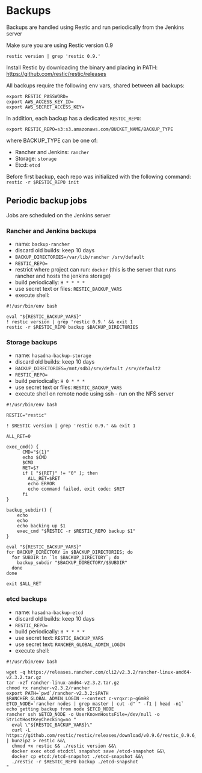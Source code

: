 # Backups

Backups are handled using Restic and run periodically from the Jenkins server

Make sure you are using Restic version 0.9

```
restic version | grep 'restic 0.9.'
```

Install Restic by downloading the binary and placing in PATH: https://github.com/restic/restic/releases

All backups require the following env vars, shared between all backups:

```
export RESTIC_PASSWORD=
export AWS_ACCESS_KEY_ID=
export AWS_SECRET_ACCESS_KEY=
```

In addition, each backup has a dedicated `RESTIC_REPO`:

`export RESTIC_REPO=s3:s3.amazonaws.com/BUCKET_NAME/BACKUP_TYPE`

where BACKUP_TYPE can be one of:

* Rancher and Jenkins: `rancher`
* Storage: `storage`
* Etcd: `etcd`

Before first backup, each repo was initialized with the following command: `restic -r $RESTIC_REPO init`

## Periodic backup jobs

Jobs are scheduled on the Jenkins server

### Rancher and Jenkins backups

* name: `backup-rancher`
* discard old builds: keep 10 days
* `BACKUP_DIRECTORIES=/var/lib/rancher /srv/default`
* `RESTIC_REPO=`
* restrict where project can run: `docker` (this is the server that runs rancher and hosts the jenkins storage)
* build periodically: `H * * * *`
* use secret text or files: `RESTIC_BACKUP_VARS`
* execute shell:
```
#!/usr/bin/env bash

eval "${RESTIC_BACKUP_VARS}"
! restic version | grep 'restic 0.9.' && exit 1
restic -r $RESTIC_REPO backup $BACKUP_DIRECTORIES
```

### Storage backups

* name: `hasadna-backup-storage`
* discard old builds: keep 10 days
* `BACKUP_DIRECTORIES=/mnt/sdb3/srv/default /srv/default2`
* `RESTIC_REPO=`
* build periodically: `H 0 * * *`
* use secret text or files: `RESTIC_BACKUP_VARS`
* execute shell on remote node using ssh - run on the NFS server
```
#!/usr/bin/env bash

RESTIC="restic"

! $RESTIC version | grep 'restic 0.9.' && exit 1

ALL_RET=0

exec_cmd() {
      CMD="${1}"
      echo $CMD
      $CMD
      RET=$?
      if [ "${RET}" != "0" ]; then
        ALL_RET=$RET
        echo ERROR
        echo command failed, exit code: $RET
      fi
}

backup_subdir() {
    echo
    echo
    echo backing up $1
    exec_cmd "$RESTIC -r $RESTIC_REPO backup $1"
}

eval "${RESTIC_BACKUP_VARS}"
for BACKUP_DIRECTORY in $BACKUP_DIRECTORIES; do
  for SUBDIR in `ls $BACKUP_DIRECTORY`; do
    backup_subdir "$BACKUP_DIRECTORY/$SUBDIR"
  done
done

exit $ALL_RET
```

### etcd backups

* name: `hasadna-backup-etcd`
* discard old builds: keep 10 days
* `RESTIC_REPO=`
* build periodically: `H * * * *`
* use secret text: `RESTIC_BACKUP_VARS`
* use secret text: `RANCHER_GLOBAL_ADMIN_LOGIN`
* execute shell:
```
#!/usr/bin/env bash

wget -q https://releases.rancher.com/cli2/v2.3.2/rancher-linux-amd64-v2.3.2.tar.gz
tar -xzf rancher-linux-amd64-v2.3.2.tar.gz
chmod +x rancher-v2.3.2/rancher
export PATH=`pwd`/rancher-v2.3.2:$PATH
$RANCHER_GLOBAL_ADMIN_LOGIN --context c-vrqxr:p-g6m98
ETCD_NODE=`rancher nodes | grep master | cut -d" " -f1 | head -n1`
echo getting backup from node $ETCD_NODE
rancher ssh $ETCD_NODE -o UserKnownHostsFile=/dev/null -o StrictHostKeyChecking=no "
  eval \"${RESTIC_BACKUP_VARS}\"
  curl -L https://github.com/restic/restic/releases/download/v0.9.6/restic_0.9.6_linux_amd64.bz2 | bunzip2 > restic &&\
  chmod +x restic && ./restic version &&\
  docker exec etcd etcdctl snapshot save /etcd-snapshot &&\
  docker cp etcd:/etcd-snapshot ./etcd-snapshot &&\
  ./restic -r $RESTIC_REPO backup ./etcd-snapshot
"
```
